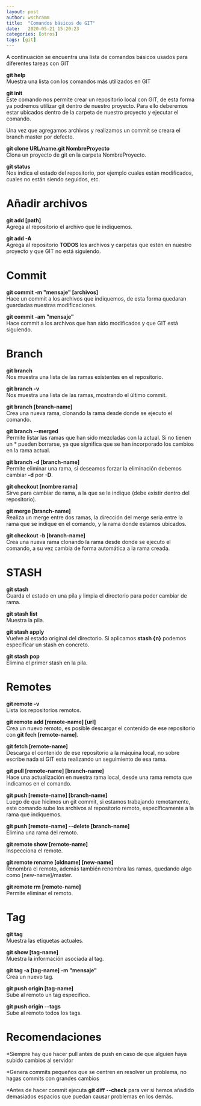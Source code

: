 ```yaml
---
layout: post
author: wschramm
title:  "Comandos básicos de GIT"
date:   2020-05-21 15:20:23
categories: [otros]
tags: [git]
---
```


A continuación se encuentra una lista de comandos básicos usados para diferentes tareas con GIT

**git help**  
Muestra una lista con los comandos más utilizados en GIT

**git init**  
Este comando nos permite crear un repositorio local con GIT, de esta forma ya podremos utilizar git dentro de nuestro proyecto. 
Para ello deberemos estar ubicados dentro de la carpeta de nuestro proyecto y ejecutar el comando.  

Una vez que agregamos archivos y realizamos un commit se creara el branch master por defecto.  

**git clone URL/name.git NombreProyecto**  
Clona un proyecto de git en la carpeta NombreProyecto.

**git status**  
Nos indica el estado del repositorio, por ejemplo cuales están modificados, cuales no están siendo seguidos, etc.

# Añadir archivos

**git add [path]**  
Agrega al repositorio el archivo que le indiquemos.

**git add -A**  
Agrega al repositorio **TODOS** los archivos y carpetas que estén en nuestro proyecto y que GIT no está siguiendo.  

# Commit

**git commit -m "mensaje" [archivos]**  
Hace un commit a los archivos que indiquemos, de esta forma quedaran guardadas nuestras modificaciones.  

**git commit -am "mensaje"**  
Hace commit a los archivos que han sido modificados y que GIT está siguiendo.  

# Branch

**git branch**  
Nos muestra una lista de las ramas existentes en el repositorio.  

**git branch -v**  
Nos muestra una lista de las ramas, mostrando el último commit.

**git branch [branch-name]**  
Crea una nueva rama, clonando la rama desde donde se ejecuto el comando.

**git branch --merged**  
Permite listar las ramas que han sido mezcladas con la actual. Si no tienen un * pueden borrarse, ya que significa que se han incorporado los cambios en la rama actual.

**git branch -d [branch-name]**  
Permite eliminar una rama, si deseamos forzar la eliminación debemos cambiar **-d** por **-D**.

**git checkout [nombre rama]**  
Sirve para cambiar de rama, a la que se le indique (debe existir dentro del repositorio).  

**git merge [branch-name]**  
Realiza un merge entre dos ramas, la dirección del merge seria entre la rama que se indique en el comando, y la rama donde estamos ubicados.  

**git checkout -b [branch-name]**  
Crea una nueva rama clonando la rama desde donde se ejecuto el comando, a su vez cambia de forma automática a la rama creada.  

# STASH

**git stash**  
Guarda el estado en una pila y limpia el directorio para poder cambiar de rama.

**git stash list**  
Muestra la pila.

**git stash apply**  
Vuelve al estado original del directorio. Si aplicamos **stash {n}** podemos especificar un stash en concreto.

**git stash pop**  
Elimina el primer stash en la pila.

# Remotes

**git remote -v**  
Lista los repositorios remotos.

**git remote add [remote-name] [url]**  
Crea un nuevo remoto, es posible descargar el contenido de ese repositorio con **git fech [remote-name]**.  

**git fetch [remote-name]**  
Descarga el contenido de ese repositorio a la máquina local, no sobre escribe nada si GIT esta realizando un seguimiento de esa rama.

**git pull [remote-name] [branch-name]**  
Hace una actualización en nuestra rama local, desde una rama remota que indicamos en el comando. 

**git push [remote-name] [branch-name]**  
Luego de que hicimos un git commit, si estamos trabajando remotamente, este comando sube los archivos al repositorio remoto, específicamente a la rama que indiquemos.

**git push [remote-name] --delete [branch-name]**  
Elimina una rama del remoto.

**git remote show [remote-name]**  
Inspecciona el remote.

**git remote rename [oldname] [new-name]**  
Renombra el remoto, además también renombra las ramas, quedando algo como [new-name]/master.

**git remote rm [remote-name]**  
Permite eliminar el remoto.

# Tag

**git tag**  
Muestra las etiquetas actuales. 

**git show [tag-name]**  
Muestra la información asociada al tag.

**git tag -a [tag-name] -m "mensaje"**  
Crea un nuevo tag.

**git push origin [tag-name]**  
Sube al remoto un tag especifico.

**git push origin --tags**  
Sube al remoto todos los tags.

# Recomendaciones

*Siempre hay que hacer pull antes de push en caso de que alguien haya subido cambios al servidor

*Genera commits pequeños que se centren en resolver un problema, no hagas commits con grandes cambios

*Antes de hacer commit ejecuta **git diff --check** para ver si hemos añadido demasiados espacios que puedan causar problemas en los demás.

  
